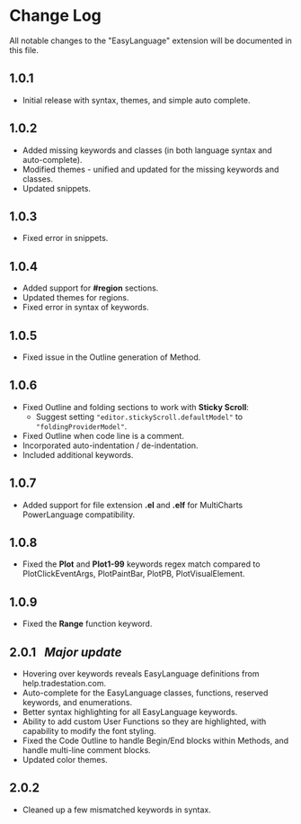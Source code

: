 # Change Log

All notable changes to the "EasyLanguage" extension will be documented in this file.


## 1.0.1

- Initial release with syntax, themes, and simple auto complete.


## 1.0.2

- Added missing keywords and classes (in both language syntax and auto-complete). 
- Modified themes - unified and updated for the missing keywords and classes. 
- Updated snippets. 


## 1.0.3 
- Fixed error in snippets. 


## 1.0.4
 - Added support for **#region** sections. 
 - Updated themes for regions.
 - Fixed error in syntax of keywords.


## 1.0.5
 - Fixed issue in the Outline generation of Method.


## 1.0.6
 - Fixed Outline and folding sections to work with **Sticky Scroll**: 
   - Suggest setting `"editor.stickyScroll.defaultModel"` to `"foldingProviderModel"`. 
 - Fixed Outline when code line is a comment. 
 - Incorporated auto-indentation / de-indentation. 
 - Included additional keywords. 


## 1.0.7
 - Added support for file extension **.el** and **.elf** for MultiCharts PowerLanguage compatibility.


## 1.0.8
 - Fixed the **Plot** and **Plot1-99** keywords regex match compared to PlotClickEventArgs, PlotPaintBar, PlotPB, PlotVisualElement.
 

## 1.0.9
 - Fixed the **Range** function keyword.
 

## 2.0.1  <i> &nbsp; Major update </i>
  - Hovering over keywords reveals EasyLanguage definitions from help.tradestation.com.
  - Auto-complete for the EasyLanguage classes, functions, reserved keywords, and enumerations.
  - Better syntax highlighting for all EasyLanguage keywords.
  - Ability to add custom User Functions so they are highlighted, with capability to modify the font styling.
  - Fixed the Code Outline to handle Begin/End blocks within Methods, and handle multi-line comment blocks. 
  - Updated color themes.


## 2.0.2
 - Cleaned up a few mismatched keywords in syntax.

